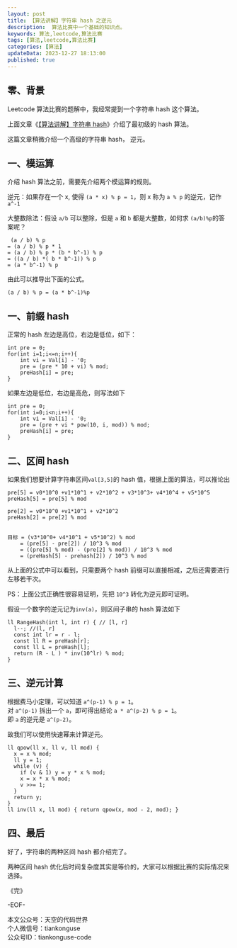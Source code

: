 ```yaml
---
layout: post  
title: 【算法讲解】字符串 hash 之逆元  
description:  算法比赛中一个基础的知识点。  
keywords: 算法,leetcode,算法比赛  
tags: [算法,leetcode,算法比赛]  
categories: [算法]  
updateData: 2023-12-27 18:13:00  
published: true  
---
```



## 零、背景  


Leetcode 算法比赛的题解中，我经常提到一个字符串 hash 这个算法。  


上面文章《[【算法讲解】字符串 hash](https://mp.weixin.qq.com/s/e5kPXWb989-Op3COSiPA5w)》介绍了最初级的 hash 算法。  


这篇文章稍微介绍一个高级的字符串 hash， 逆元。  


## 一、模运算  


介绍 hash 算法之前，需要先介绍两个模运算的规则。  


逆元：如果存在一个 x, 使得 `(a * x) % p = 1`，则 x 称为 `a % p` 的逆元，记作`a^-1`  


大整数除法：假设 `a/b` 可以整除，但是 `a` 和 `b` 都是大整数，如何求 `(a/b)%p`的答案呢？  


```
 (a / b) % p
= (a / b) % p * 1
= (a / b) % p * (b * b^-1) % p
= ((a / b) *( b * b^-1)) % p
= (a * b^-1) % p
```

由此可以推导出下面的公式。  


```
(a / b) % p = (a * b^-1)%p
```



## 一、前缀 hash  



正常的 hash 左边是高位，右边是低位，如下：  


```
int pre = 0;
for(int i=1;i<=n;i++){
    int vi = Val[i] - '0;
    pre = (pre * 10 + vi) % mod;
    preHash[i] = pre;
}
```


如果左边是低位，右边是高危，则写法如下  


```
int pre = 0;
for(int i=0;i<n;i++){
    int vi = Val[i] - '0;
    pre = (pre + vi * pow(10, i, mod)) % mod;
    preHash[i] = pre;
}
```


## 二、区间 hash


如果我们想要计算字符串区间`val[3,5]`的 hash 值，根据上面的算法，可以推论出  


```
pre[5] = v0*10^0 +v1*10^1 + v2*10^2 + v3*10^3+ v4*10^4 + v5*10^5
preHash[5] = pre[5] % mod

pre[2] = v0*10^0 +v1*10^1 + v2*10^2
preHash[2] = pre[2] % mod


目标 = (v3*10^0+ v4*10^1 + v5*10^2) % mod
    = (pre[5] - pre[2]) / 10^3 % mod
    = ((pre[5] % mod) - (pre[2] % mod)) / 10^3 % mod
    = (preHash[5] - prehash[2]) / 10^3 % mod
```


从上面的公式中可以看到，只需要两个 hash 前缀可以直接相减，之后还需要进行左移若干次。  


PS：上面公式正确性很容易证明，先把 `10^3` 转化为逆元即可证明。  


假设一个数字的逆元记为`inv(a)`，则区间子串的 hash 算法如下  


```
ll RangeHash(int l, int r) { // [l, r]
  l--; //(l, r]
  const int lr = r - l;
  const ll R = preHash[r];
  const ll L = preHash[l];
  return (R - L ) * inv(10^lr) % mod;
}
```


## 三、逆元计算


根据费马小定理，可以知道 `a^(p-1) % p = 1`。  
对 `a^(p-1)` 拆出一个 `a`，即可得出结论 `a * a^(p-2) % p = 1`。  
即 `a` 的逆元是 `a^(p-2)`。  


故我们可以使用快速幂来计算逆元。  


```
ll qpow(ll x, ll v, ll mod) {
  x = x % mod;
  ll y = 1;
  while (v) {
    if (v & 1) y = y * x % mod;
    x = x * x % mod;
    v >>= 1;
  }
  return y;
}
ll inv(ll x, ll mod) { return qpow(x, mod - 2, mod); }
```


## 四、最后  


好了，字符串的两种区间 hash 都介绍完了。  


两种区间 hash 优化后时间复杂度其实是等价的，大家可以根据比赛的实际情况来选择。  



《完》  


-EOF-  



本文公众号：天空的代码世界  
个人微信号：tiankonguse  
公众号ID：tiankonguse-code  
  

